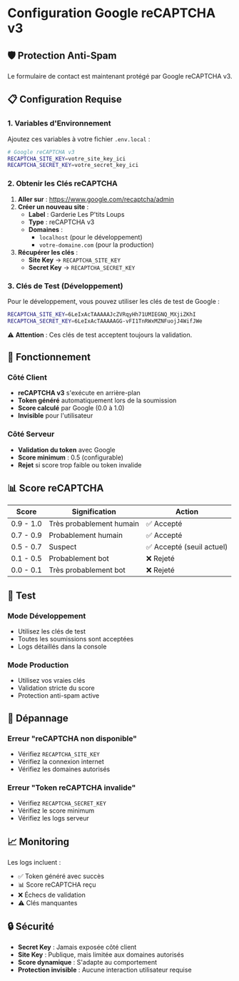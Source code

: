 # Configuration Google reCAPTCHA v3

## 🛡️ Protection Anti-Spam

Le formulaire de contact est maintenant protégé par Google reCAPTCHA v3.

## 📋 Configuration Requise

### 1. Variables d'Environnement

Ajoutez ces variables à votre fichier `.env.local` :

```bash
# Google reCAPTCHA v3
RECAPTCHA_SITE_KEY=votre_site_key_ici
RECAPTCHA_SECRET_KEY=votre_secret_key_ici
```

### 2. Obtenir les Clés reCAPTCHA

1. **Aller sur** : https://www.google.com/recaptcha/admin
2. **Créer un nouveau site** :
   - **Label** : Garderie Les P'tits Loups
   - **Type** : reCAPTCHA v3
   - **Domaines** : 
     - `localhost` (pour le développement)
     - `votre-domaine.com` (pour la production)
3. **Récupérer les clés** :
   - **Site Key** → `RECAPTCHA_SITE_KEY`
   - **Secret Key** → `RECAPTCHA_SECRET_KEY`

### 3. Clés de Test (Développement)

Pour le développement, vous pouvez utiliser les clés de test de Google :

```bash
RECAPTCHA_SITE_KEY=6LeIxAcTAAAAAJcZVRqyHh71UMIEGNQ_MXjiZKhI
RECAPTCHA_SECRET_KEY=6LeIxAcTAAAAAGG-vFI1TnRWxMZNFuojJ4WifJWe
```

⚠️ **Attention** : Ces clés de test acceptent toujours la validation.

## 🔧 Fonctionnement

### Côté Client
- **reCAPTCHA v3** s'exécute en arrière-plan
- **Token généré** automatiquement lors de la soumission
- **Score calculé** par Google (0.0 à 1.0)
- **Invisible** pour l'utilisateur

### Côté Serveur
- **Validation du token** avec Google
- **Score minimum** : 0.5 (configurable)
- **Rejet** si score trop faible ou token invalide

## 📊 Score reCAPTCHA

| Score | Signification | Action |
|-------|---------------|---------|
| 0.9 - 1.0 | Très probablement humain | ✅ Accepté |
| 0.7 - 0.9 | Probablement humain | ✅ Accepté |
| 0.5 - 0.7 | Suspect | ✅ Accepté (seuil actuel) |
| 0.1 - 0.5 | Probablement bot | ❌ Rejeté |
| 0.0 - 0.1 | Très probablement bot | ❌ Rejeté |

## 🧪 Test

### Mode Développement
- Utilisez les clés de test
- Toutes les soumissions sont acceptées
- Logs détaillés dans la console

### Mode Production
- Utilisez vos vraies clés
- Validation stricte du score
- Protection anti-spam active

## 🚨 Dépannage

### Erreur "reCAPTCHA non disponible"
- Vérifiez `RECAPTCHA_SITE_KEY`
- Vérifiez la connexion internet
- Vérifiez les domaines autorisés

### Erreur "Token reCAPTCHA invalide"
- Vérifiez `RECAPTCHA_SECRET_KEY`
- Vérifiez le score minimum
- Vérifiez les logs serveur

## 📈 Monitoring

Les logs incluent :
- ✅ Token généré avec succès
- 📊 Score reCAPTCHA reçu
- ❌ Échecs de validation
- ⚠️ Clés manquantes

## 🔒 Sécurité

- **Secret Key** : Jamais exposée côté client
- **Site Key** : Publique, mais limitée aux domaines autorisés
- **Score dynamique** : S'adapte au comportement
- **Protection invisible** : Aucune interaction utilisateur requise
